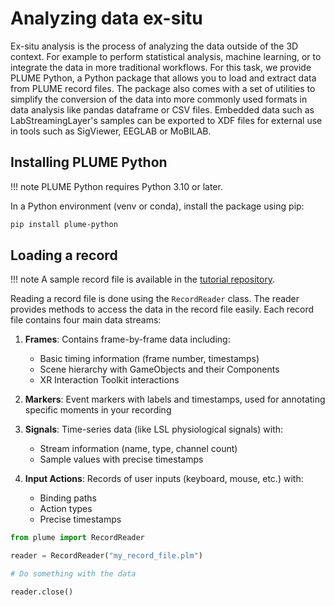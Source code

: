 # Analyzing data ex-situ

Ex-situ analysis is the process of analyzing the data outside of the 3D context. For example to perform statistical analysis, machine learning, or to integrate the data in more traditional workflows. For this task, we provide PLUME Python, a Python package that allows you to load and extract data from PLUME record files. The package also comes with a set of utilities to simplify the conversion of the data into more commonly used formats in data analysis like pandas dataframe or CSV files. Embedded data such as LabStreamingLayer's samples can be exported to XDF files for external use in tools such as SigViewer, EEGLAB or MoBILAB.

## Installing PLUME Python

!!! note
    PLUME Python requires Python 3.10 or later.

In a Python environment (venv or conda), install the package using pip:

```bash
pip install plume-python
```

## Loading a record

!!! note
    A sample record file is available in the [tutorial repository](https://www.github.com/liris-xr/PLUME-Tutorial-Basics).

Reading a record file is done using the `RecordReader` class. The reader provides methods to access the data in the record file easily. Each record file contains four main data streams:

1. **Frames**: Contains frame-by-frame data including:
   - Basic timing information (frame number, timestamps)
   - Scene hierarchy with GameObjects and their Components
   - XR Interaction Toolkit interactions

2. **Markers**: Event markers with labels and timestamps, used for annotating specific moments in your recording

3. **Signals**: Time-series data (like LSL physiological signals) with:
   - Stream information (name, type, channel count)
   - Sample values with precise timestamps

4. **Input Actions**: Records of user inputs (keyboard, mouse, etc.) with:
   - Binding paths
   - Action types
   - Precise timestamps

```python linenums="1"
from plume import RecordReader

reader = RecordReader("my_record_file.plm")

# Do something with the data

reader.close()
```

